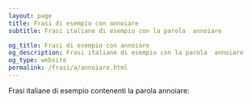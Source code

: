 ```yaml
---
layout: page
title: Frasi di esempio con annoiare 
subtitle: Frasi italiane di esempio con la parola  annoiare

og_title: Frasi di esempio con annoiare 
og_description: Frasi italiane di esempio con la parola  annoiare
og_type: website
permalink: /frasi/a/annoiare.html
---
```


Frasi italiane di esempio contenenti la parola annoiare:


